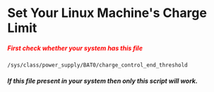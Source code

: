 # Set Your Linux Machine's Charge Limit

<h5 style="color: red;">First check whether your system has this file</h2>

`/sys/class/power_supply/BAT0/charge_control_end_threshold`

##### If this file present in your system then only this script will work.
